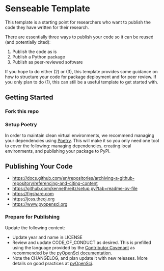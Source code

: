 # Senseable Template

This template is a starting point for researchers who want to publish the code they have written for their research. 

There are essentially three ways to publish your code so it can be reused (and potentially cited):

1. Publish the code as is
2. Publish a Python package
3. Publish as peer-reviewed software

If you hope to do either (2) or (3), this template provides some guidance on how to structure your code for package deployment and for peer review. If you only plan to do (1), this can still be a useful template to get started with.

## Getting Started

### Fork this repo

### Setup Poetry

In order to maintain clean virtual environments, we recommend managing your dependencies using [Poetry](https://python-poetry.org). This will make it so you only need one tool to cover the following: managing dependencies, creating local environments, and publishing your package to PyPI.


## Publishing Your Code
* https://docs.github.com/en/repositories/archiving-a-github-repository/referencing-and-citing-content
* https://github.com/kennethreitz/setup.py?tab=readme-ov-file
* https://figshare.com
* https://joss.theoj.org
* https://www.pyopensci.org


### Prepare for Publishing

Update the following content:
* Update year and name in LICENSE
* Review and update CODE_OF_CONDUCT as desired. This is prefilled using the language provided by the [Contributor Covenant](https://www.contributor-covenant.org/version/2/1/code_of_conduct/) as recommended by the [pyOpenSci documentation](https://www.pyopensci.org/python-package-guide/documentation/repository-files/code-of-conduct-file.html#why-you-need-a-code-of-conduct).
* Note the CHANGELOG, and plan update it with new releases. More details on good practices at [pyOpenSci](https://www.pyopensci.org/python-package-guide/documentation/repository-files/changelog-file.html#what-does-it-look-like).